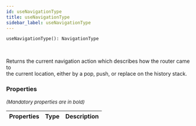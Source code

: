 ```yaml
---
id: useNavigationType
title: useNavigationType
sidebar_label: useNavigationType
---
```


```tsx
useNavigationType(): NavigationType
```
<br/>

Returns the current navigation action which describes how the router came to  
the current location, either by a pop, push, or replace on the history stack.

### Properties

<font size="2"><i>(Mandatory properties are in bold)</i></font>

| Properties | Type | Description |
| --------- | ---- | ----------- |
